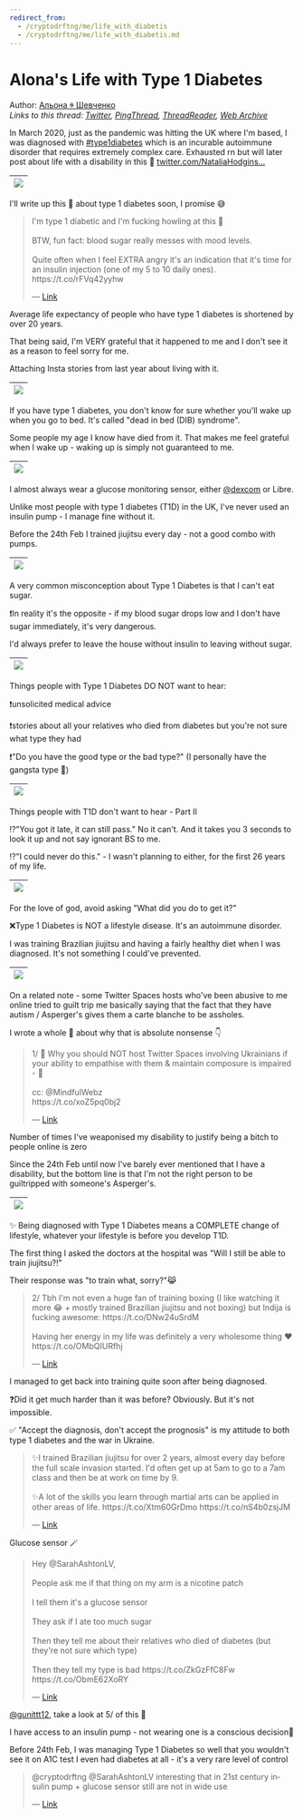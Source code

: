 ```yaml
---
redirect_from:
  - /cryptodrftng/me/life_with_diabetis
  - /cryptodrftng/me/life_with_diabetis.md
---
```

# Alona\'s Life with Type 1 Diabetes

Author: [Альона ꑭ Шевченко](https://twitter.com/cryptodrftng)  
*Links to this thread: [Twitter](https://twitter.com/cryptodrftng/status/1533934344854814720), [PingThread](https://pingthread.com/thread/1533934344854814720), [ThreadReader](https://threadreaderapp.com/thread/1533934344854814720.html), [Web Archive](https://web.archive.org/web/*/https://twitter.com/cryptodrftng/status/1533934344854814720)*

In March 2020, just as the pandemic was hitting the UK where I'm based, I was diagnosed with [#type1diabetes](https://twitter.com/hashtag/type1diabetes) which is an incurable autoimmune disorder that requires extremely complex care. Exhausted rn but will later post about life with a disability in this 🧵  [twitter.com/NataliaHodgins…](https://twitter.com/NataliaHodgins/status/1532666873069744128)

| [![](/media/1562754475773034497/3_1533934340232601606.jpg)](/media/1562754475773034497/3_1533934340232601606.jpg) |
| :-: |

I'll write up this 🧵 about type 1 diabetes soon, I promise 😅

<blockquote class="twitter-tweet">
    <p lang="en" dir="ltr">
    I&#39;m type 1 diabetic and I&#39;m fucking howling at this 🤣<br />
    <br />
    BTW, fun fact: blood sugar really messes with mood levels.<br />
    <br />
    Quite often when I feel EXTRA angry it&#39;s an indication that it&#39;s time for an insulin injection (one of my 5 to 10 daily ones). https://t.co/rFVq42yyhw<br />
    </p>
    &mdash; <a href="https://twitter.com/cryptodrftng/status/1556787628778946565">Link</a>
</blockquote>

Average life expectancy of people who have type 1 diabetes is shortened by over 20 years. 

That being said, I'm VERY grateful that it happened to me and I don't see it as a reason to feel sorry for me.

Attaching Insta stories from last year about living with it.

| [![](/media/1562754475773034497/3_1556795252735868928.jpg)](/media/1562754475773034497/3_1556795252735868928.jpg) |
| :-: |

If you have type 1 diabetes, you don't know for sure whether you'll wake up when you go to bed. It's called "dead in bed (DIB) syndrome". 

Some people my age I know have died from it. That makes me feel grateful when I wake up - waking up is simply not guaranteed to me.

| [![](/media/1562754475773034497/3_1556796347860324354.jpg)](/media/1562754475773034497/3_1556796347860324354.jpg) |
| :-: |

I almost always wear a glucose monitoring sensor, either [@dexcom](https://twitter.com/dexcom) or Libre. 

Unlike most people with type 1 diabetes (T1D) in the UK, I've never used an insulin pump - I manage fine without it. 

Before the 24th Feb I trained jiujitsu every day - not a good combo with pumps.

| [![](/media/1562754475773034497/3_1556797385006882817.jpg)](/media/1562754475773034497/3_1556797385006882817.jpg) |
| :-: |

A very common misconception about Type 1 Diabetes is that I can't eat sugar.

❗️In reality it's the opposite - if my blood sugar drops low and I don't have sugar immediately, it's very dangerous. 

I'd always prefer to leave the house without insulin to leaving without sugar.

| [![](/media/1562754475773034497/3_1556798159547994113.jpg)](/media/1562754475773034497/3_1556798159547994113.jpg) |
| :-: |

Things people with Type 1 Diabetes DO NOT want to hear:

❗️unsolicited medical advice

❗️stories about all your relatives who died from diabetes but you're not sure what type they had 

❗️"Do you have the good type or the bad type?" (I personally have the gangsta type 🔫)

| [![](/media/1562754475773034497/3_1556799748065091585.jpg)](/media/1562754475773034497/3_1556799748065091585.jpg) |
| :-: |

Things people with T1D don't want to hear - Part II  

⁉️"You got it late, it can still pass." No it can't. And it takes you 3 seconds to look it up and not say ignorant BS to me.

⁉️"I could never do this." - I wasn't planning to either, for the first 26 years of my life.

| [![](/media/1562754475773034497/3_1556800718211883010.jpg)](/media/1562754475773034497/3_1556800718211883010.jpg) |
| :-: |

For the love of god, avoid asking "What did you do to get it?"

❌Type 1 Diabetes is NOT a lifestyle disease. It's an autoimmune disorder.

I was training Brazilian jiujitsu and having a fairly healthy diet when I was diagnosed. It's not something I could've prevented.

| [![](/media/1562754475773034497/3_1556801562873307136.jpg)](/media/1562754475773034497/3_1556801562873307136.jpg) |
| :-: |

On a related note - some Twitter Spaces hosts who've been abusive to me online tried to guilt trip me basically saying that the fact that they have autism / Asperger's gives them a carte blanche to be assholes.

I wrote a whole 🧵 about why that is absolute nonsense 👇

<blockquote class="twitter-tweet">
    <p lang="en" dir="ltr">
    1/ 🧠 Why you should NOT host Twitter Spaces involving Ukrainians if your ability to empathise with them &amp; maintain composure is impaired - 🧵<br />
    <br />
    cc: @MindfulWebz <br />
    https://t.co/xoZ5pq0bj2<br />
    </p>
    &mdash; <a href="https://twitter.com/cryptodrftng/status/1546448221005914113">Link</a>
</blockquote>

Number of times I've weaponised my disability to justify being a bitch to people online is zero

Since the 24th Feb until now I've barely ever mentioned that I have a disability, but the bottom line is that I'm not the right person to be guiltripped with someone's Asperger's.

| [![](/media/1562754475773034497/16_1556804441243779073.)](/media/1562754475773034497/16_1556804441243779073.) |
| :-: |

✨ Being diagnosed with Type 1 Diabetes means a COMPLETE change of lifestyle, whatever your lifestyle is before you develop T1D. 

The first thing I asked the doctors at the hospital was "Will I still be able to train jiujitsu?!" 

Their response was "to train what, sorry?"😹

<blockquote class="twitter-tweet">
    <p lang="en" dir="ltr">
    2/ Tbh I&#39;m not even a huge fan of training boxing (I like watching it more 😂 &#43; mostly trained Brazilian jiujitsu and not boxing) but Indija is fucking awesome: https://t.co/DNw24uSrdM <br />
    <br />
    Having her energy in my life was definitely a very wholesome thing ❤️ https://t.co/OMbQIURfhj<br />
    </p>
    &mdash; <a href="https://twitter.com/cryptodrftng/status/1538796462741590016">Link</a>
</blockquote>

I managed to get back into training quite soon after being diagnosed.

❓Did it get much harder than it was before? Obviously. But it's not impossible. 

✅ "Accept the diagnosis, don't accept the prognosis" is my attitude to both type 1 diabetes and the war in Ukraine.

<blockquote class="twitter-tweet">
    <p lang="en" dir="ltr">
    ✨I trained Brazilian jiujitsu for over 2 years, almost every day before the full scale invasion started. I&#39;d often get up at 5am to go to a 7am class and then be at work on time by 9. <br />
    <br />
    ✨A lot of the skills you learn through martial arts can be applied in other areas of life. https://t.co/Xtm60GrDmo https://t.co/nS4b0zsjJM<br />
    </p>
    &mdash; <a href="https://twitter.com/cryptodrftng/status/1541241205027229696">Link</a>
</blockquote>

Glucose sensor 🪄

<blockquote class="twitter-tweet">
    <p lang="en" dir="ltr">
    Hey @SarahAshtonLV,<br />
    <br />
    People ask me if that thing on my arm is a nicotine patch<br />
    <br />
    I tell them it&#39;s a glucose sensor<br />
    <br />
    They ask if I ate too much sugar<br />
    <br />
    Then they tell me about their relatives who died of diabetes (but they&#39;re not sure which type)<br />
    <br />
    Then they tell my type is bad https://t.co/ZkGzFfC8Fw https://t.co/ObmE62XoRY<br />
    </p>
    &mdash; <a href="https://twitter.com/cryptodrftng/status/1562732117896835072">Link</a>
</blockquote>

[@gunittt12](https://twitter.com/gunittt12), take a look at 5/ of this 🧵

I have access to an insulin pump - not wearing one is a conscious decision🙂

Before 24th Feb, I was managing Type 1 Diabetes so well that you wouldn't see it on A1C test I even had diabetes at all - it's a very rare level of control

<blockquote class="twitter-tweet">
    <p lang="en" dir="ltr">
    @cryptodrftng @SarahAshtonLV interesting that in 21st century insulin pump &#43; glucose sensor still are not in wide use<br />
    </p>
    &mdash; <a href="https://twitter.com/gunittt12/status/1562739595074490369">Link</a>
</blockquote>

